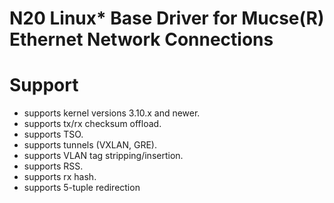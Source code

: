 N20 Linux* Base Driver for Mucse(R) Ethernet Network Connections
==================================================================

Support
========
- supports kernel versions 3.10.x and newer.
- supports tx/rx checksum offload.
- supports TSO.
- supports tunnels (VXLAN, GRE).
- supports VLAN tag stripping/insertion.
- supports RSS.
- supports rx hash.
- supports 5-tuple redirection